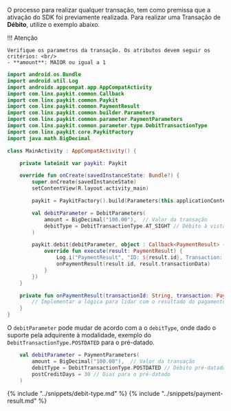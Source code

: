 O processo para realizar qualquer transação, tem como premissa que a ativação do SDK foi previamente realizada. 
Para realizar uma Transação de **Débito**, utilize o exemplo abaixo. 

!!! Atenção 

    Verifique os parametros da transação. Os atributos devem seguir os critérios: <br/>
    - **amount**: MAIOR ou igual a 1

```kotlin
import android.os.Bundle
import android.util.Log
import androidx.appcompat.app.AppCompatActivity
import com.linx.paykit.common.Callback
import com.linx.paykit.common.Paykit
import com.linx.paykit.common.PaymentResult
import com.linx.paykit.common.builder.Parameters
import com.linx.paykit.common.parameter.PaymentParameters
import com.linx.paykit.common.parameter.type.DebitTransactionType
import com.linx.paykit.core.PaykitFactory
import java.math.BigDecimal

class MainActivity : AppCompatActivity() {

    private lateinit var paykit: Paykit

    override fun onCreate(savedInstanceState: Bundle?) {
        super.onCreate(savedInstanceState)
        setContentView(R.layout.activity_main)

        paykit = PaykitFactory().build(Parameters(this.applicationContext, "Débito", "PAYKIT_ID"))

        val debitParameter = DebitParameters(
            amount = BigDecimal("100.00"),  // Valor da transação
            debitType = DebitTransactionType.AT_SIGHT // Débito à vista
        )

        paykit.debit(debitParameter, object : Callback<PaymentResult> {
            override fun execute(result: PaymentResult) {
                Log.i("PaymentResult", "ID: ${result.id}, Transaction: ${result.transactionData}")
                onPaymentResult(result.id, result.transactionData)
            }
        })
    }

    private fun onPaymentResult(transactionId: String, transaction: PaymentResult) {
        // Implementar a lógica para lidar com o resultado do pagamento
    }
}
```

O `debitParameter` pode mudar de acordo com a o `debitType`, onde dado o suporte pela adquirente à modalidade, exemplo do `DebitTransactionType.POSTDATED`
para o pré-datado.

```kotlin
    val debitParameter = PaymentParameters(
        amount = BigDecimal("100.00"),  // Valor da transação
        debitType = DebitTransactionType.POSTDATED // Débito pré-datado
        postCreditDays = 30 // Dias para o pré-datado
    )
```

{% include "../snippets/debit-type.md" %}
{% include "../snippets/payment-result.md" %}
